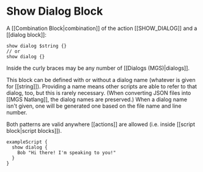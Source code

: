 # Show Dialog Block

A [[Combination Block|combination]] of the action [[SHOW_DIALOG]] and a [[dialog block]]:

```
show dialog $string {}
// or
show dialog {}
```

Inside the curly braces may be any number of [[Dialogs (MGS)|dialogs]].

This block can be defined with or without a dialog name (whatever is given for [[string]]). Providing a name means other scripts are able to refer to that dialog, too, but this is rarely necessary. (When converting JSON files into [[MGS Natlang]], the dialog names are preserved.) When a dialog name isn't given, one will be generated one based on the file name and line number.

Both patterns are valid anywhere [[actions]] are allowed (i.e. inside [[script block|script blocks]]).

```mgs
exampleScript {
  show dialog {
    Bob "Hi there! I'm speaking to you!"
  }
}
```
